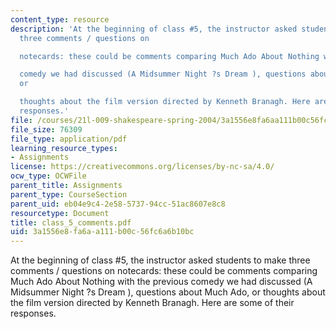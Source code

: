 ```yaml
---
content_type: resource
description: 'At the beginning of class #5, the instructor asked students to make
  three comments / questions on

  notecards: these could be comments comparing Much Ado About Nothing with the previous

  comedy we had discussed (A Midsummer Night ?s Dream ), questions about Much Ado,
  or

  thoughts about the film version directed by Kenneth Branagh. Here are some of their
  responses.'
file: /courses/21l-009-shakespeare-spring-2004/3a1556e8fa6aa111b00c56fc6a6b10bc_class_5_comments.pdf
file_size: 76309
file_type: application/pdf
learning_resource_types:
- Assignments
license: https://creativecommons.org/licenses/by-nc-sa/4.0/
ocw_type: OCWFile
parent_title: Assignments
parent_type: CourseSection
parent_uid: eb04e9c4-2e58-5737-94cc-51ac8607e8c8
resourcetype: Document
title: class_5_comments.pdf
uid: 3a1556e8-fa6a-a111-b00c-56fc6a6b10bc
---
```

At the beginning of class #5, the instructor asked students to make three comments / questions on
notecards: these could be comments comparing Much Ado About Nothing with the previous
comedy we had discussed (A Midsummer Night ?s Dream ), questions about Much Ado, or
thoughts about the film version directed by Kenneth Branagh. Here are some of their responses.